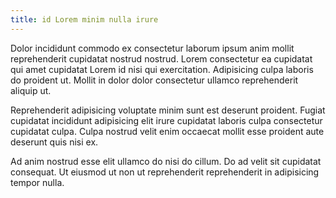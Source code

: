 ```yaml
---
title: id Lorem minim nulla irure
---
```


Dolor incididunt commodo ex consectetur laborum ipsum anim mollit reprehenderit cupidatat nostrud nostrud. Lorem consectetur ea cupidatat qui amet cupidatat Lorem id nisi qui exercitation. Adipisicing culpa laboris do proident ut. Mollit in dolor dolor consectetur ullamco reprehenderit aliquip ut.

Reprehenderit adipisicing voluptate minim sunt est deserunt proident. Fugiat cupidatat incididunt adipisicing elit irure cupidatat laboris culpa consectetur cupidatat culpa. Culpa nostrud velit enim occaecat mollit esse proident aute deserunt quis nisi ex.

Ad anim nostrud esse elit ullamco do nisi do cillum. Do ad velit sit cupidatat consequat. Ut eiusmod ut non ut reprehenderit reprehenderit in adipisicing tempor nulla.